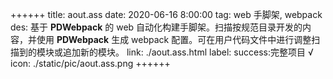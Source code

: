 ++++++
title: aout.ass
date: 2020-06-16 8:00:00
tag: web 手脚架, webpack
des: 基于 **PDWebpack** 的 web 自动化构建手脚架。扫描按规范目录开发的内容，并使用 **PDWebpack** 生成 webpack 配置。可在用户代码文件中进行调整扫描到的模块或追加新的模块。
link: ./aout.ass.html
label: success:完整项目 √
icon: ./static/pic/aout.ass.png
++++++